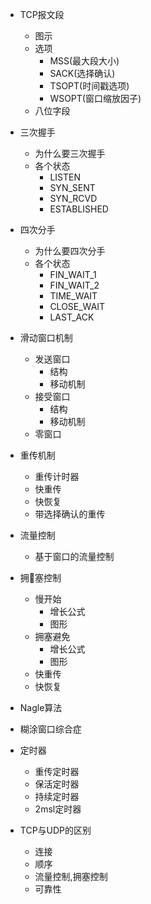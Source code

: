 - TCP报文段  
    - 图示  
    - 选项  
        - MSS(最大段大小)
        - SACK(选择确认) 
        - TSOPT(时间戳选项)  
        - WSOPT(窗口缩放因子)
    - 八位字段  

- 三次握手  
    - 为什么要三次握手  
    - 各个状态  
        - LISTEN    
        - SYN_SENT 
        - SYN_RCVD  
        - ESTABLISHED    
- 四次分手  
    - 为什么要四次分手  
    - 各个状态  
        - FIN_WAIT_1  
        - FIN_WAIT_2  
        - TIME_WAIT  
        - CLOSE_WAIT  
        - LAST_ACK   

- 滑动窗口机制  
    - 发送窗口 
        - 结构  
        - 移动机制 
    - 接受窗口 
        - 结构  
        - 移动机制 
    - 零窗口   
- 重传机制  
    - 重传计时器  
    - 快重传  
    - 快恢复  
    - 带选择确认的重传   
- 流量控制  
    - 基于窗口的流量控制 
- 拥塞控制   
    - 慢开始  
        - 增长公式  
        - 图形  
    - 拥塞避免  
        - 增长公式  
        - 图形  
    - 快重传  
    - 快恢复  
- Nagle算法  
- 糊涂窗口综合症  
- 定时器 
    - 重传定时器  
    - 保活定时器  
    - 持续定时器  
    - 2msl定时器  

- TCP与UDP的区别  
    - 连接
    - 顺序
    - 流量控制,拥塞控制  
    - 可靠性  